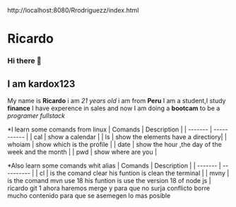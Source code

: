 http://localhost:8080/Rrodriguezz/index.html
# Ricardo
### Hi there 👋 
## I am kardox123
My name is **Ricardo** i am *21 years old* i am from **Peru**
I am a student,I study **finance** 
I have experence in sales and now I am doing a **bootcam** to be a *programer fullstack*

 *I learn some comands from linux
| Comands | Description |
| ------- | ----------- |
|  cal    |  show a calendar |
|   ls    |  show the elements have a directiory|
| whoiam  | show which is the profile |
| date    | show the hour ,the day of the week and the month |
|   pwd   | show where are you |

 *Also learn some comands whit alias
| Comands |  Description |
| ------- |  ---------- |
| cl      |  is the comand clear his funtion is clean the terminal |
| mvny | is the comand mvn use 18 his funtion is use the version 18 of node js |
ricardo git 1
ahora haremos merge y para que no surja conflicto borre mucho contenido para que se asemegen lo mas posible 